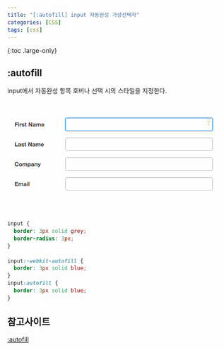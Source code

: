 ```yaml
---
title: "[:autofill] input 자동완성 가상선택자"
categories: [CSS]
tags: [css]
---
```


{:toc .large-only}

## :autofill

input에서 자동완성 항목 호버나 선택 시의 스타일을 지정한다.

<img src="/assets/img/blog/2021-11-13-input-autofill.gif" style="margin:30px 0 40px;">

```css
input {
  border: 3px solid grey;
  border-radius: 3px;
}

input:-webkit-autofill {
  border: 3px solid blue;
}
input:autofill {
  border: 3px solid blue;
}
```

## 참고사이트

[:autofill](https://developer.mozilla.org/en-US/docs/Web/CSS/:autofill)
